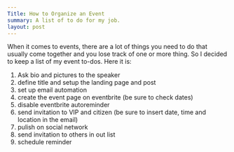 ```yaml
---
Title: How to Organize an Event
summary: A list of to do for my job.
layout: post
---
```

When it comes to events, there are a lot of things you need to do that usually come together and you lose track of one or more thing. So I decided to keep a list of my event to-dos. Here it is:

1. Ask bio and pictures to the speaker
2. define title and setup the landing page and post
3. set up email automation
4. create the event page on eventbrite (be sure to check dates)
5. disable eventbrite autoreminder
6. send invitation to VIP and citizen (be sure to insert date, time and location in the email)
7. pulish on social network
8. send invitation to others in out list
9. schedule reminder

